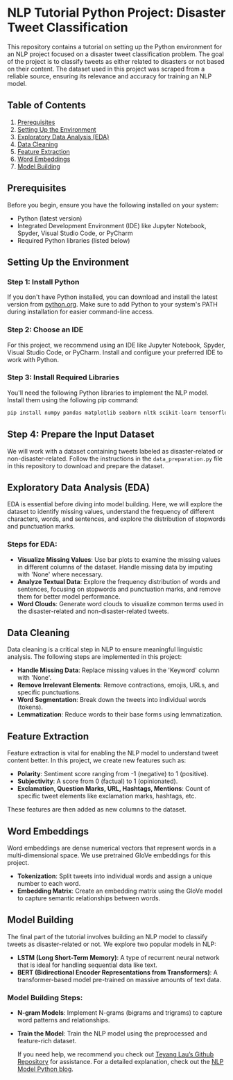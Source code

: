 # NLP Tutorial Python Project: Disaster Tweet Classification
This repository contains a tutorial on setting up the Python environment for an NLP project focused on a disaster tweet classification problem. The goal of the project is to classify tweets as either related to disasters or not based on their content. The dataset used in this project was scraped from a reliable source, ensuring its relevance and accuracy for training an NLP model.

## Table of Contents
1. [Prerequisites](#prerequisites)
2. [Setting Up the Environment](#setting-up-the-environment)
3. [Exploratory Data Analysis (EDA)](#exploratory-data-analysis-eda)
4. [Data Cleaning](#data-cleaning)
5. [Feature Extraction](#feature-extraction)
6. [Word Embeddings](#word-embeddings)
7. [Model Building](#model-building)

## Prerequisites
Before you begin, ensure you have the following installed on your system:

- Python (latest version)
- Integrated Development Environment (IDE) like Jupyter Notebook, Spyder, Visual Studio Code, or PyCharm
- Required Python libraries (listed below)

## Setting Up the Environment

### Step 1: Install Python
If you don't have Python installed, you can download and install the latest version from [python.org](https://www.python.org/). Make sure to add Python to your system's PATH during installation for easier command-line access.

### Step 2: Choose an IDE
For this project, we recommend using an IDE like Jupyter Notebook, Spyder, Visual Studio Code, or PyCharm. Install and configure your preferred IDE to work with Python.

### Step 3: Install Required Libraries
You'll need the following Python libraries to implement the NLP model. Install them using the following pip command:

```bash
pip install numpy pandas matplotlib seaborn nltk scikit-learn tensorflow keras
```

## Step 4: Prepare the Input Dataset
We will work with a dataset containing tweets labeled as disaster-related or non-disaster-related. Follow the instructions in the `data_preparation.py` file in this repository to download and prepare the dataset.

## Exploratory Data Analysis (EDA)
EDA is essential before diving into model building. Here, we will explore the dataset to identify missing values, understand the frequency of different characters, words, and sentences, and explore the distribution of stopwords and punctuation marks.

### Steps for EDA:
- **Visualize Missing Values**: Use bar plots to examine the missing values in different columns of the dataset. Handle missing data by imputing with 'None' where necessary.
- **Analyze Textual Data**: Explore the frequency distribution of words and sentences, focusing on stopwords and punctuation marks, and remove them for better model performance.
- **Word Clouds**: Generate word clouds to visualize common terms used in the disaster-related and non-disaster-related tweets.

## Data Cleaning
Data cleaning is a critical step in NLP to ensure meaningful linguistic analysis. The following steps are implemented in this project:

- **Handle Missing Data**: Replace missing values in the 'Keyword' column with 'None'.
- **Remove Irrelevant Elements**: Remove contractions, emojis, URLs, and specific punctuations.
- **Word Segmentation**: Break down the tweets into individual words (tokens).
- **Lemmatization**: Reduce words to their base forms using lemmatization.

## Feature Extraction
Feature extraction is vital for enabling the NLP model to understand tweet content better. In this project, we create new features such as:

- **Polarity**: Sentiment score ranging from -1 (negative) to 1 (positive).
- **Subjectivity**: A score from 0 (factual) to 1 (opinionated).
- **Exclamation, Question Marks, URL, Hashtags, Mentions**: Count of specific tweet elements like exclamation marks, hashtags, etc.

These features are then added as new columns to the dataset.

## Word Embeddings
Word embeddings are dense numerical vectors that represent words in a multi-dimensional space. We use pretrained GloVe embeddings for this project.

- **Tokenization**: Split tweets into individual words and assign a unique number to each word.
- **Embedding Matrix**: Create an embedding matrix using the GloVe model to capture semantic relationships between words.

## Model Building
The final part of the tutorial involves building an NLP model to classify tweets as disaster-related or not. We explore two popular models in NLP:

- **LSTM (Long Short-Term Memory)**: A type of recurrent neural network that is ideal for handling sequential data like text.
- **BERT (Bidirectional Encoder Representations from Transformers)**: A transformer-based model pre-trained on massive amounts of text data.

### Model Building Steps:
- **N-gram Models**: Implement N-grams (bigrams and trigrams) to capture word patterns and relationships.
- **Train the Model**: Train the NLP model using the preprocessed and feature-rich dataset.

  If you need help, we recommend you check out [Teyang Lau’s Github Repository](https://github.com/teyang-lau/Disaster_Tweet_Classification/tree/main) for assistance. For a detailed explanation, check out the [ NLP Model Python blog](https://www.projectpro.io/article/how-to-build-an-nlp-model-step-by-step-using-python/915).

